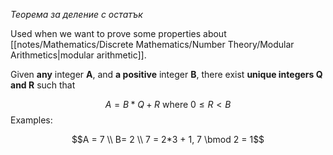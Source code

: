 *Теорема за деление с остатък*

Used when we want to prove some properties about [[notes/Mathematics/Discrete Mathematics/Number Theory/Modular Arithmetics|modular arithmetic]].

Given **any** integer **A**, and **a positive** integer **B**, there exist **unique integers Q and R** such that

$$A= B * Q + R \text{ where } 0 ≤ R < B$$
Examples:

$$A = 7 \\ B= 2 \\ 7 = 2*3 + 1, 7 \bmod 2 = 1$$
